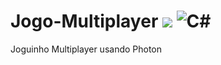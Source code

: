# Jogo-Multiplayer <img src="https://img.shields.io/badge/Unity-100000?style=for-the-badge&logo=unity&logoColor=white"> ![C#](https://img.shields.io/badge/c%23-%23239120.svg?style=for-the-badge&logo=c-sharp&logoColor=white)
Joguinho Multiplayer usando Photon 
